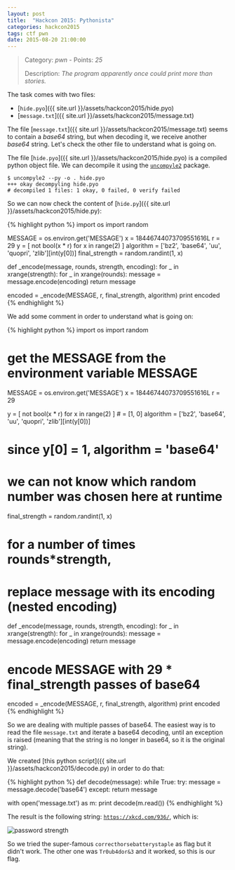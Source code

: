 ```yaml
---
layout: post
title:  "Hackcon 2015: Pythonista"
categories: hackcon2015
tags: ctf pwn
date: 2015-08-20 21:00:00
---
```


> Category: *pwn* - Points: *25*
>
> Description: *The program apparently once could print more than stories.*

The task comes with two files:

- [`hide.pyo`]({{ site.url }}/assets/hackcon2015/hide.pyo)
- [`message.txt`]({{ site.url }}/assets/hackcon2015/message.txt)

The file [`message.txt`]({{ site.url }}/assets/hackcon2015/message.txt) seems to contain a *base64* string, but when decoding it, we receive another *base64* string. Let's check the other file to understand what is going on.

The file [`hide.pyo`]({{ site.url }}/assets/hackcon2015/hide.pyo) is a compiled python object file. We can decompile it using the [`uncompyle2`](https://pypi.python.org/pypi/uncompyle2) package.

    $ uncompyle2 --py -o . hide.pyo
    +++ okay decompyling hide.pyo
    # decompiled 1 files: 1 okay, 0 failed, 0 verify failed

So we can now check the content of [`hide.py`]({{ site.url }}/assets/hackcon2015/hide.py):

{% highlight python %}
import os
import random

MESSAGE = os.environ.get('MESSAGE')
x = 18446744073709551616L
r = 29
y = [ not bool(x * r) for x in range(2) ]
algorithm = ['bz2', 'base64', 'uu', 'quopri', 'zlib'][int(y[0])]
final_strength = random.randint(1, x)

def _encode(message, rounds, strength, encoding):
    for _ in xrange(strength):
        for _ in xrange(rounds):
            message = message.encode(encoding)
    return message

encoded = _encode(MESSAGE, r, final_strength, algorithm)
print encoded
{% endhighlight %}

We add some comment in order to understand what is going on:

{% highlight python %}
import os
import random

# get the MESSAGE from the environment variable MESSAGE
MESSAGE = os.environ.get('MESSAGE')
x = 18446744073709551616L
r = 29

y = [ not bool(x * r) for x in range(2) ] # = [1, 0]
algorithm = ['bz2', 'base64', 'uu', 'quopri', 'zlib'][int(y[0])]
# since y[0] = 1, algorithm = 'base64'

# we can not know which random number was chosen here at runtime
final_strength = random.randint(1, x)

# for a number of times rounds*strength,
# replace message with its encoding (nested encoding)
def _encode(message, rounds, strength, encoding):
    for _ in xrange(strength):
        for _ in xrange(rounds):
            message = message.encode(encoding)
    return message

# encode MESSAGE with 29 * final_strength passes of base64
encoded = _encode(MESSAGE, r, final_strength, algorithm)
print encoded
{% endhighlight %}

So we are dealing with multiple passes of base64. The easiest way is to read the file `message.txt` and iterate a base64 decoding, until an exception is raised (meaning that the string is no longer in base64, so it is the original string).

We created [this python script]({{ site.url }}/assets/hackcon2015/decode.py) in order to do that:

{% highlight python %}
def decode(message):
    while True:
        try:
            message = message.decode('base64')
        except:
            return message

with open('message.txt') as m:
    print decode(m.read())
{% endhighlight %}

The result is the following string: [`https://xkcd.com/936/`](https://xkcd.com/936/), which is:

![password strength](http://imgs.xkcd.com/comics/password_strength.png)

So we tried the super-famous `correcthorsebatterystaple` as flag but it didn't work. The other one was `Tr0ub4dor&3` and it worked, so this is our flag.

